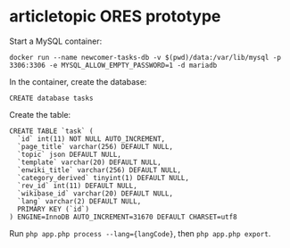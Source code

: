 # articletopic ORES prototype

Start a MySQL container:

```
docker run --name newcomer-tasks-db -v $(pwd)/data:/var/lib/mysql -p 3306:3306 -e MYSQL_ALLOW_EMPTY_PASSWORD=1 -d mariadb
```

In the container, create the database:

`CREATE database tasks`

Create the table:

``` mysql
CREATE TABLE `task` (
  `id` int(11) NOT NULL AUTO_INCREMENT,
  `page_title` varchar(256) DEFAULT NULL,
  `topic` json DEFAULT NULL,
  `template` varchar(20) DEFAULT NULL,
  `enwiki_title` varchar(256) DEFAULT NULL,
  `category_derived` tinyint(1) DEFAULT NULL,
  `rev_id` int(11) DEFAULT NULL,
  `wikibase_id` varchar(20) DEFAULT NULL,
  `lang` varchar(2) DEFAULT NULL,
  PRIMARY KEY (`id`)
) ENGINE=InnoDB AUTO_INCREMENT=31670 DEFAULT CHARSET=utf8
```

Run `php app.php process --lang={langCode}`, then `php app.php export`.
